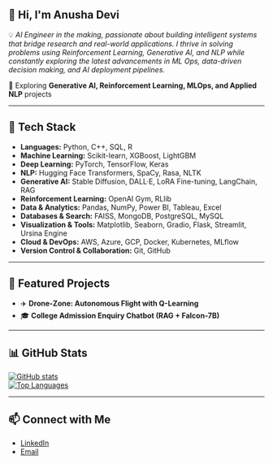 ##  👋 Hi, I'm Anusha Devi

💡 *AI Engineer in the making, passionate about building intelligent systems that bridge research and real-world applications. I thrive in solving problems using Reinforcement Learning, Generative AI, and NLP while constantly exploring the latest advancements in ML Ops, data-driven decision making, and AI deployment pipelines.*  

🚀 Exploring **Generative AI, Reinforcement Learning, MLOps, and Applied NLP** projects  

---

## 🔧 Tech Stack  

- **Languages:** Python, C++, SQL, R  
- **Machine Learning:** Scikit-learn, XGBoost, LightGBM  
- **Deep Learning:** PyTorch, TensorFlow, Keras  
- **NLP:** Hugging Face Transformers, SpaCy, Rasa, NLTK  
- **Generative AI:** Stable Diffusion, DALL·E, LoRA Fine-tuning, LangChain, RAG  
- **Reinforcement Learning:** OpenAI Gym, RLlib  
- **Data & Analytics:** Pandas, NumPy, Power BI, Tableau, Excel  
- **Databases & Search:** FAISS, MongoDB, PostgreSQL, MySQL  
- **Visualization & Tools:** Matplotlib, Seaborn, Gradio, Flask, Streamlit, Ursina Engine  
- **Cloud & DevOps:** AWS, Azure, GCP, Docker, Kubernetes, MLflow  
- **Version Control & Collaboration:** Git, GitHub  

---

## 📌 Featured Projects  

- ✈️ **Drone-Zone: Autonomous Flight with Q-Learning**  
- 🎓 **College Admission Enquiry Chatbot (RAG + Falcon-7B)**  

---

## 📊 GitHub Stats  

[![GitHub stats](https://github-readme-stats.vercel.app/api?username=YOUR_USERNAME&show_icons=true&theme=tokyonight)](https://github.com/YOUR_USERNAME)  
[![Top Languages](https://github-readme-stats.vercel.app/api/top-langs/?username=YOUR_USERNAME&layout=compact&theme=tokyonight)](https://github.com/YOUR_USERNAME)  

---

## 📫 Connect with Me  
- [LinkedIn](www.linkedin.com/in/anushadevi26)
- [Email](itzanushadevi@gmail.com)  
